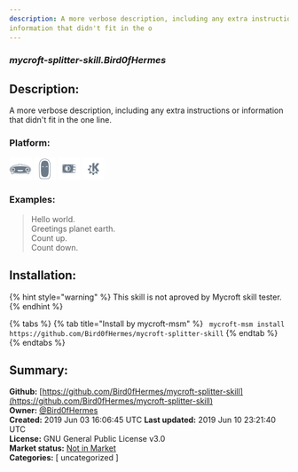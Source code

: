 ```yaml
---
description: A more verbose description, including any extra instructions or
information that didn't fit in the o
---
```


### _mycroft-splitter-skill.Bird0fHermes_  
## Description:  
A more verbose description, including any extra instructions or
information that didn't fit in the one line.  
  
### Platform:  
 ![Mark I](../.gitbook/assets/mark-1-icon.png)  ![Mark II](../.gitbook/assets/mark-2-icon.png)  ![Picroft](../.gitbook/assets/picroft-icon.png)  ![plasmoid](../.gitbook/assets/kde.png)   
### Examples:  
> Hello world.  
> Greetings planet earth.  
> Count up.  
> Count down.  
  
## Installation:  
{% hint style="warning" %}
This skill is not aproved by Mycroft skill tester.
{% endhint %}
    
{% tabs %}
{% tab title="Install by mycroft-msm" %}
``` mycroft-msm install https://github.com/Bird0fHermes/mycroft-splitter-skill```
{% endtab %}
  {% endtabs %}
    
## Summary:  
**Github:** [https://github.com/Bird0fHermes/mycroft-splitter-skill](https://github.com/Bird0fHermes/mycroft-splitter-skill)  
**Owner:** [@Bird0fHermes](https://github.com/Bird0fHermes)  
**Created:** 2019 Jun 03 16:06:45 UTC  **Last updated:** 2019 Jun 10 23:21:40 UTC  
**License:** GNU General Public License v3.0  
**Market status:** [Not in Market](https://market.mycroft.ai/skill/)  
**Categories:** [ uncategorized ]   
